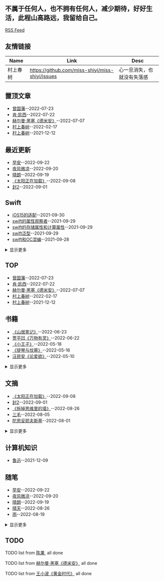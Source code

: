 ## 不属于任何人，也不拥有任何人，减少期待，好好生活，此程山高路远，我留给自己。 
[RSS Feed](https://raw.githubusercontent.com/miss-shiyi/miss-shiyi/master/feed.xml)
## 友情链接
| Name | Link | Desc | 
 | ---- | ---- | ---- |
| 村上春树 ​ | https://github.com/miss-shiyi/miss-shiyi/issues | 心一旦消失，也就没有失落感 |
## 置顶文章
- [曾国藩 ​](https://github.com/miss-shiyi/miss-shiyi/issues/177)--2022-07-23
- [肯·凯西  ​](https://github.com/miss-shiyi/miss-shiyi/issues/176)--2022-07-22
- [赫尔曼·黑塞《德米安》 ​](https://github.com/miss-shiyi/miss-shiyi/issues/174)--2022-07-07
- [村上春树 ​](https://github.com/miss-shiyi/miss-shiyi/issues/92)--2022-02-17
- [村上春树 ​](https://github.com/miss-shiyi/miss-shiyi/issues/43)--2021-12-12
## 最近更新
- [早安](https://github.com/miss-shiyi/miss-shiyi/issues/201)--2022-09-22
- [夜风微凉](https://github.com/miss-shiyi/miss-shiyi/issues/200)--2022-09-20
- [晴朗](https://github.com/miss-shiyi/miss-shiyi/issues/199)--2022-09-19
- [《太阳正在加载》 ​](https://github.com/miss-shiyi/miss-shiyi/issues/198)--2022-09-08
- [封2](https://github.com/miss-shiyi/miss-shiyi/issues/197)--2022-09-01
## Swift
- [iOS15的适配](https://github.com/miss-shiyi/miss-shiyi/issues/6)--2021-09-30
- [swift的属性观察者](https://github.com/miss-shiyi/miss-shiyi/issues/5)--2021-09-29
- [swift的存储属性和计算属性](https://github.com/miss-shiyi/miss-shiyi/issues/4)--2021-09-29
- [swift泛型](https://github.com/miss-shiyi/miss-shiyi/issues/3)--2021-09-29
- [swift和OC混编](https://github.com/miss-shiyi/miss-shiyi/issues/2)--2021-09-28
<details><summary>显示更多</summary>

- [Swift的析构](https://github.com/miss-shiyi/miss-shiyi/issues/1)--2021-09-27
</details>

## TOP
- [曾国藩 ​](https://github.com/miss-shiyi/miss-shiyi/issues/177)--2022-07-23
- [肯·凯西  ​](https://github.com/miss-shiyi/miss-shiyi/issues/176)--2022-07-22
- [赫尔曼·黑塞《德米安》 ​](https://github.com/miss-shiyi/miss-shiyi/issues/174)--2022-07-07
- [村上春树 ​](https://github.com/miss-shiyi/miss-shiyi/issues/92)--2022-02-17
- [村上春树 ​](https://github.com/miss-shiyi/miss-shiyi/issues/43)--2021-12-12
## 书籍
- [《山居笔记》](https://github.com/miss-shiyi/miss-shiyi/issues/168)--2022-06-23
- [贾平凹《万物有灵》](https://github.com/miss-shiyi/miss-shiyi/issues/167)--2022-06-22
- [《小王子》](https://github.com/miss-shiyi/miss-shiyi/issues/152)--2022-05-18
- [《提琴与坟墓》](https://github.com/miss-shiyi/miss-shiyi/issues/151)--2022-05-16
- [汪民安《论爱欲》](https://github.com/miss-shiyi/miss-shiyi/issues/147)--2022-05-10
<details><summary>显示更多</summary>

- [蔡澜《不如任性过生活》 ​](https://github.com/miss-shiyi/miss-shiyi/issues/135)--2022-04-13
- [狄更斯《远大前程》](https://github.com/miss-shiyi/miss-shiyi/issues/121)--2022-03-28
- [《王朔文集》王朔 ​](https://github.com/miss-shiyi/miss-shiyi/issues/120)--2022-03-26
- [《东京罪恶》 ​](https://github.com/miss-shiyi/miss-shiyi/issues/103)--2022-03-03
- [王朔《动物凶猛》 ​](https://github.com/miss-shiyi/miss-shiyi/issues/102)--2022-03-02
- [《色情》 （法）乔治·巴塔耶著](https://github.com/miss-shiyi/miss-shiyi/issues/101)--2022-03-01
- [南怀瑾先生《列子臆说》](https://github.com/miss-shiyi/miss-shiyi/issues/89)--2022-02-14
- [路遥《平凡的世界》](https://github.com/miss-shiyi/miss-shiyi/issues/88)--2022-02-13
- [侯孝贤《最好的时光》 ](https://github.com/miss-shiyi/miss-shiyi/issues/84)--2022-02-07
- [《我喜欢微风的颜色，来自你》 ​](https://github.com/miss-shiyi/miss-shiyi/issues/83)--2022-01-29
- [《人生不设限》](https://github.com/miss-shiyi/miss-shiyi/issues/76)--2022-01-23
- [《将饮茶》 ​](https://github.com/miss-shiyi/miss-shiyi/issues/74)--2022-01-20
- [《杀死一只知更鸟》](https://github.com/miss-shiyi/miss-shiyi/issues/65)--2022-01-08
- [《 愿有人陪你颠沛流离》](https://github.com/miss-shiyi/miss-shiyi/issues/57)--2021-12-31
- [《四川王和他的天下》](https://github.com/miss-shiyi/miss-shiyi/issues/56)--2021-12-29
- [查蒂•史密斯《白牙》](https://github.com/miss-shiyi/miss-shiyi/issues/49)--2021-12-19
- [《亲爱的三毛》 ​​​​](https://github.com/miss-shiyi/miss-shiyi/issues/47)--2021-12-17
- [《调寄生查子》 ​](https://github.com/miss-shiyi/miss-shiyi/issues/37)--2021-12-07
- [《围城》 ](https://github.com/miss-shiyi/miss-shiyi/issues/35)--2021-12-06
- [《傲慢与偏见》](https://github.com/miss-shiyi/miss-shiyi/issues/32)--2021-12-04
- [《亲爱的三毛》](https://github.com/miss-shiyi/miss-shiyi/issues/30)--2021-12-01
- [《荒原狼》](https://github.com/miss-shiyi/miss-shiyi/issues/29)--2021-12-01
- [《上海的金枝玉叶》](https://github.com/miss-shiyi/miss-shiyi/issues/28)--2021-11-30
</details>

## 文摘
- [《太阳正在加载》 ​](https://github.com/miss-shiyi/miss-shiyi/issues/198)--2022-09-08
- [封2](https://github.com/miss-shiyi/miss-shiyi/issues/197)--2022-09-01
- [《拆掉思维里的墙》](https://github.com/miss-shiyi/miss-shiyi/issues/195)--2022-08-26
- [三毛](https://github.com/miss-shiyi/miss-shiyi/issues/189)--2022-08-05
- [陀思妥耶夫斯基](https://github.com/miss-shiyi/miss-shiyi/issues/187)--2022-08-01
<details><summary>显示更多</summary>

- [不炫耀](https://github.com/miss-shiyi/miss-shiyi/issues/185)--2022-07-30
- [刘同](https://github.com/miss-shiyi/miss-shiyi/issues/184)--2022-07-28
- [保罗·柯艾略](https://github.com/miss-shiyi/miss-shiyi/issues/183)--2022-07-27
- [深爱](https://github.com/miss-shiyi/miss-shiyi/issues/182)--2022-07-27
- [周国平](https://github.com/miss-shiyi/miss-shiyi/issues/180)--2022-07-25
- [所有](https://github.com/miss-shiyi/miss-shiyi/issues/179)--2022-07-24
- [王小波《黄金时代》](https://github.com/miss-shiyi/miss-shiyi/issues/173)--2022-07-06
- [ 张子选 ​](https://github.com/miss-shiyi/miss-shiyi/issues/172)--2022-06-30
- [齐奥朗](https://github.com/miss-shiyi/miss-shiyi/issues/171)--2022-06-28
- [东野圭吾 ​](https://github.com/miss-shiyi/miss-shiyi/issues/170)--2022-06-28
- [白先勇《白先勇散文精编》 ](https://github.com/miss-shiyi/miss-shiyi/issues/169)--2022-06-24
- [亦舒 ​](https://github.com/miss-shiyi/miss-shiyi/issues/166)--2022-06-21
- [莫言《晚熟的人》 ​](https://github.com/miss-shiyi/miss-shiyi/issues/165)--2022-06-17
- [王小波](https://github.com/miss-shiyi/miss-shiyi/issues/164)--2022-06-15
- [约翰•威尔伍德](https://github.com/miss-shiyi/miss-shiyi/issues/163)--2022-06-14
- [莫言 ​](https://github.com/miss-shiyi/miss-shiyi/issues/162)--2022-06-13
- [村上春树《舞！舞！舞！》 ​](https://github.com/miss-shiyi/miss-shiyi/issues/160)--2022-06-11
- [村上春树](https://github.com/miss-shiyi/miss-shiyi/issues/159)--2022-06-10
- [王梆《贫穷的质感：王梆的英国观察》](https://github.com/miss-shiyi/miss-shiyi/issues/157)--2022-06-08
- [费尔南多·佩索阿](https://github.com/miss-shiyi/miss-shiyi/issues/156)--2022-06-02
- [村上春树](https://github.com/miss-shiyi/miss-shiyi/issues/155)--2022-05-28
- [周国平 ​](https://github.com/miss-shiyi/miss-shiyi/issues/153)--2022-05-20
- [纪伯伦 ​](https://github.com/miss-shiyi/miss-shiyi/issues/150)--2022-05-14
- [廖一梅 ​​​​](https://github.com/miss-shiyi/miss-shiyi/issues/149)--2022-05-14
- [余秋雨 ​](https://github.com/miss-shiyi/miss-shiyi/issues/148)--2022-05-12
- [钱钟书 《围城》 ​](https://github.com/miss-shiyi/miss-shiyi/issues/146)--2022-05-10
- [周国平《论幸福》](https://github.com/miss-shiyi/miss-shiyi/issues/145)--2022-05-09
- [《小王子》 ​](https://github.com/miss-shiyi/miss-shiyi/issues/144)--2022-05-08
- [书海沧生《十年一品温如言》](https://github.com/miss-shiyi/miss-shiyi/issues/143)--2022-05-06
- [梭罗 《瓦尔登湖》](https://github.com/miss-shiyi/miss-shiyi/issues/142)--2022-05-05
- [梁实秋](https://github.com/miss-shiyi/miss-shiyi/issues/141)--2022-04-25
- [鲁迅](https://github.com/miss-shiyi/miss-shiyi/issues/140)--2022-04-22
- [舒婷《大海》 ​](https://github.com/miss-shiyi/miss-shiyi/issues/139)--2022-04-21
- [人](https://github.com/miss-shiyi/miss-shiyi/issues/138)--2022-04-18
- [弘一大师〈李叔同〉](https://github.com/miss-shiyi/miss-shiyi/issues/137)--2022-04-14
- [杨绛 ​​​​](https://github.com/miss-shiyi/miss-shiyi/issues/136)--2022-04-14
- [稻盛和夫 ​​​](https://github.com/miss-shiyi/miss-shiyi/issues/134)--2022-04-12
- [木心《素履之往》 ​](https://github.com/miss-shiyi/miss-shiyi/issues/133)--2022-04-11
- [珍妮特·温森特《橘子不是唯一的水果》 ​](https://github.com/miss-shiyi/miss-shiyi/issues/132)--2022-04-09
- [史铁生《病隙碎笔》 ​](https://github.com/miss-shiyi/miss-shiyi/issues/131)--2022-04-07
- [苏芩 ](https://github.com/miss-shiyi/miss-shiyi/issues/130)--2022-04-07
- [蒋方舟 ​](https://github.com/miss-shiyi/miss-shiyi/issues/129)--2022-04-06
- [毕淑敏《爱怕什么》 ​](https://github.com/miss-shiyi/miss-shiyi/issues/128)--2022-04-05
- [张小娴 ​​​​](https://github.com/miss-shiyi/miss-shiyi/issues/127)--2022-04-02
- [七堇年《灯下尘》](https://github.com/miss-shiyi/miss-shiyi/issues/126)--2022-04-02
- [约翰•肖尔斯《许愿树》 ​](https://github.com/miss-shiyi/miss-shiyi/issues/125)--2022-04-01
- [林清玄](https://github.com/miss-shiyi/miss-shiyi/issues/124)--2022-03-31
- [林徽因 ​](https://github.com/miss-shiyi/miss-shiyi/issues/123)--2022-03-31
- [八月长安《你好，旧时光》](https://github.com/miss-shiyi/miss-shiyi/issues/122)--2022-03-30
- [莫言 ​​​](https://github.com/miss-shiyi/miss-shiyi/issues/119)--2022-03-24
- [汪曾祺《四方食事》 ​​​​](https://github.com/miss-shiyi/miss-shiyi/issues/118)--2022-03-23
- [席慕蓉《心灵的对比》](https://github.com/miss-shiyi/miss-shiyi/issues/117)--2022-03-22
- [王小波 ​](https://github.com/miss-shiyi/miss-shiyi/issues/116)--2022-03-20
- [老舍《四世同堂》 ​ ​​​](https://github.com/miss-shiyi/miss-shiyi/issues/115)--2022-03-17
- [ 托尔斯泰 ​](https://github.com/miss-shiyi/miss-shiyi/issues/114)--2022-03-17
- [卢思浩《愿有人陪你颠沛流离》](https://github.com/miss-shiyi/miss-shiyi/issues/113)--2022-03-16
- [苏芩](https://github.com/miss-shiyi/miss-shiyi/issues/112)--2022-03-15
- [伏尔泰](https://github.com/miss-shiyi/miss-shiyi/issues/111)--2022-03-14
- [佩索阿](https://github.com/miss-shiyi/miss-shiyi/issues/110)--2022-03-12
- [张爱玲](https://github.com/miss-shiyi/miss-shiyi/issues/109)--2022-03-12
- [毛姆 ](https://github.com/miss-shiyi/miss-shiyi/issues/108)--2022-03-11
- [海桑 ](https://github.com/miss-shiyi/miss-shiyi/issues/107)--2022-03-07
- [波伏娃](https://github.com/miss-shiyi/miss-shiyi/issues/106)--2022-03-07
- [罗曼·罗兰 ](https://github.com/miss-shiyi/miss-shiyi/issues/105)--2022-03-06
- [叔本华](https://github.com/miss-shiyi/miss-shiyi/issues/104)--2022-03-05
- [王朔《动物凶猛》 ​](https://github.com/miss-shiyi/miss-shiyi/issues/102)--2022-03-02
- [顾漫《微微一笑很倾城》 ​](https://github.com/miss-shiyi/miss-shiyi/issues/100)--2022-02-28
- [卡森・麦卡勒斯 《心是孤独的猎手》 ​](https://github.com/miss-shiyi/miss-shiyi/issues/99)--2022-02-27
- [苏芩 ​](https://github.com/miss-shiyi/miss-shiyi/issues/98)--2022-02-25
- [白先勇《白先勇散文精编》](https://github.com/miss-shiyi/miss-shiyi/issues/97)--2022-02-25
- [席慕蓉《初老》 ​](https://github.com/miss-shiyi/miss-shiyi/issues/96)--2022-02-24
- [村上春树 ​](https://github.com/miss-shiyi/miss-shiyi/issues/94)--2022-02-19
- [ 苏芩 ​](https://github.com/miss-shiyi/miss-shiyi/issues/93)--2022-02-18
- [村上春树 ​](https://github.com/miss-shiyi/miss-shiyi/issues/91)--2022-02-16
- [三毛](https://github.com/miss-shiyi/miss-shiyi/issues/87)--2022-02-10
- [毕淑敏 ​](https://github.com/miss-shiyi/miss-shiyi/issues/86)--2022-02-09
- [王尔德 ​​​](https://github.com/miss-shiyi/miss-shiyi/issues/85)--2022-02-08
- [培根](https://github.com/miss-shiyi/miss-shiyi/issues/82)--2022-01-26
- [赵翼 ​](https://github.com/miss-shiyi/miss-shiyi/issues/81)--2022-01-25
- [梁文道《我读》](https://github.com/miss-shiyi/miss-shiyi/issues/80)--2022-01-25
- [罗素](https://github.com/miss-shiyi/miss-shiyi/issues/79)--2022-01-24
- [村上春树](https://github.com/miss-shiyi/miss-shiyi/issues/78)--2022-01-24
- [约翰·列侬](https://github.com/miss-shiyi/miss-shiyi/issues/77)--2022-01-23
- [真正看清真相的人](https://github.com/miss-shiyi/miss-shiyi/issues/75)--2022-01-22
- [苏芩](https://github.com/miss-shiyi/miss-shiyi/issues/73)--2022-01-18
- [《杀死一只知更鸟》](https://github.com/miss-shiyi/miss-shiyi/issues/65)--2022-01-08
- [夏目漱石 ​](https://github.com/miss-shiyi/miss-shiyi/issues/63)--2022-01-07
- [富兰克林 ​](https://github.com/miss-shiyi/miss-shiyi/issues/62)--2022-01-05
- [苏芩 ​](https://github.com/miss-shiyi/miss-shiyi/issues/61)--2022-01-04
- [保罗·柯艾略](https://github.com/miss-shiyi/miss-shiyi/issues/60)--2022-01-03
- [王小波 ​](https://github.com/miss-shiyi/miss-shiyi/issues/59)--2022-01-01
- [《本性的回归》](https://github.com/miss-shiyi/miss-shiyi/issues/58)--2022-01-01
- [白落梅 ​](https://github.com/miss-shiyi/miss-shiyi/issues/55)--2021-12-28
- [李碧华 ​](https://github.com/miss-shiyi/miss-shiyi/issues/54)--2021-12-28
- [林语堂 ​](https://github.com/miss-shiyi/miss-shiyi/issues/53)--2021-12-27
- [稻盛和夫](https://github.com/miss-shiyi/miss-shiyi/issues/52)--2021-12-26
- [蒋勋 ​](https://github.com/miss-shiyi/miss-shiyi/issues/51)--2021-12-25
- [史铁生 ​​​​](https://github.com/miss-shiyi/miss-shiyi/issues/50)--2021-12-24
- [林徽因 ​](https://github.com/miss-shiyi/miss-shiyi/issues/48)--2021-12-17
- [郁达夫 ​​​​](https://github.com/miss-shiyi/miss-shiyi/issues/46)--2021-12-15
- [松浦弥太郎 ​](https://github.com/miss-shiyi/miss-shiyi/issues/45)--2021-12-14
- [杨绛 ​​​​](https://github.com/miss-shiyi/miss-shiyi/issues/44)--2021-12-13
- [辛夷坞 ​ ​​​​](https://github.com/miss-shiyi/miss-shiyi/issues/42)--2021-12-10
- [所有的情书都是荒谬的](https://github.com/miss-shiyi/miss-shiyi/issues/39)--2021-12-08
- [《幸福的另一种含义》](https://github.com/miss-shiyi/miss-shiyi/issues/38)--2021-12-07
- [稻盛和夫](https://github.com/miss-shiyi/miss-shiyi/issues/36)--2021-12-06
- [林清玄](https://github.com/miss-shiyi/miss-shiyi/issues/34)--2021-12-06
- [周国平 ​](https://github.com/miss-shiyi/miss-shiyi/issues/33)--2021-12-05
- [飞船降落](https://github.com/miss-shiyi/miss-shiyi/issues/31)--2021-12-03
- [汪曾祺 ​](https://github.com/miss-shiyi/miss-shiyi/issues/26)--2021-11-28
- [苏芩 ​](https://github.com/miss-shiyi/miss-shiyi/issues/25)--2021-11-27
- [稻盛和夫 ​](https://github.com/miss-shiyi/miss-shiyi/issues/24)--2021-11-26
- [花样](https://github.com/miss-shiyi/miss-shiyi/issues/23)--2021-11-24
- [总有一天](https://github.com/miss-shiyi/miss-shiyi/issues/22)--2021-11-23
- [成熟](https://github.com/miss-shiyi/miss-shiyi/issues/20)--2021-11-01
- [有缘再见](https://github.com/miss-shiyi/miss-shiyi/issues/19)--2021-10-29
- [我现在过的很好](https://github.com/miss-shiyi/miss-shiyi/issues/18)--2021-10-24
- [冬天应该是最适合谈恋爱的季节了吧](https://github.com/miss-shiyi/miss-shiyi/issues/17)--2021-10-19
- [冬天谈恋爱](https://github.com/miss-shiyi/miss-shiyi/issues/16)--2021-10-14
- [幸福，你也会有](https://github.com/miss-shiyi/miss-shiyi/issues/15)--2021-10-13
- [守不守的住自己的欲望](https://github.com/miss-shiyi/miss-shiyi/issues/14)--2021-10-11
- [相信爱情](https://github.com/miss-shiyi/miss-shiyi/issues/13)--2021-10-11
- [离别最是痛](https://github.com/miss-shiyi/miss-shiyi/issues/12)--2021-10-08
- [挺羡慕的](https://github.com/miss-shiyi/miss-shiyi/issues/11)--2021-10-07
- [讲三个故事](https://github.com/miss-shiyi/miss-shiyi/issues/10)--2021-10-04
- [亲密的感觉](https://github.com/miss-shiyi/miss-shiyi/issues/9)--2021-10-03
- [跟大家讲个故事](https://github.com/miss-shiyi/miss-shiyi/issues/8)--2021-10-01
- [当你真的做到了](https://github.com/miss-shiyi/miss-shiyi/issues/7)--2021-09-30
</details>

## 计算机知识
- [鲁迅 ​](https://github.com/miss-shiyi/miss-shiyi/issues/40)--2021-12-09
## 随笔
- [早安](https://github.com/miss-shiyi/miss-shiyi/issues/201)--2022-09-22
- [夜风微凉](https://github.com/miss-shiyi/miss-shiyi/issues/200)--2022-09-20
- [晴朗](https://github.com/miss-shiyi/miss-shiyi/issues/199)--2022-09-19
- [晴天](https://github.com/miss-shiyi/miss-shiyi/issues/194)--2022-08-26
- [雨](https://github.com/miss-shiyi/miss-shiyi/issues/193)--2022-08-19
<details><summary>显示更多</summary>

- [《旅客》](https://github.com/miss-shiyi/miss-shiyi/issues/192)--2022-08-11
- [雨](https://github.com/miss-shiyi/miss-shiyi/issues/191)--2022-08-10
- [《以自己喜欢的方式过一生》](https://github.com/miss-shiyi/miss-shiyi/issues/190)--2022-08-09
- [百年孤独](https://github.com/miss-shiyi/miss-shiyi/issues/188)--2022-08-03
- [破局](https://github.com/miss-shiyi/miss-shiyi/issues/186)--2022-07-31
- [天空](https://github.com/miss-shiyi/miss-shiyi/issues/181)--2022-07-26
- [《从事物的生命里》](https://github.com/miss-shiyi/miss-shiyi/issues/161)--2022-06-12
- [轻轻地](https://github.com/miss-shiyi/miss-shiyi/issues/158)--2022-06-09
- [一个人](https://github.com/miss-shiyi/miss-shiyi/issues/154)--2022-05-25
- [有着坚定方向的人](https://github.com/miss-shiyi/miss-shiyi/issues/95)--2022-02-23
- [戴佩妮《怎样》 ​](https://github.com/miss-shiyi/miss-shiyi/issues/90)--2022-02-15
- [你不能要求没有风暴的海洋。那不是海。是泥潭——毕淑敏](https://github.com/miss-shiyi/miss-shiyi/issues/72)--2022-01-18
- [《爱的艺术》 ](https://github.com/miss-shiyi/miss-shiyi/issues/71)--2022-01-17
- [生命](https://github.com/miss-shiyi/miss-shiyi/issues/70)--2022-01-16
- [做一个有才情的女子](https://github.com/miss-shiyi/miss-shiyi/issues/69)--2022-01-16
- [《生与死：明季士大夫的抉择》](https://github.com/miss-shiyi/miss-shiyi/issues/68)--2022-01-14
- [改变](https://github.com/miss-shiyi/miss-shiyi/issues/67)--2022-01-13
- [《蜂车追花粉》](https://github.com/miss-shiyi/miss-shiyi/issues/66)--2022-01-12
- [追求征服](https://github.com/miss-shiyi/miss-shiyi/issues/64)--2022-01-08
- [高中读书的时候](https://github.com/miss-shiyi/miss-shiyi/issues/41)--2021-12-09
- [《旧约·以赛亚书》 ​](https://github.com/miss-shiyi/miss-shiyi/issues/27)--2021-11-29
- [15个值得养成的好习惯](https://github.com/miss-shiyi/miss-shiyi/issues/21)--2021-11-05
- [成熟](https://github.com/miss-shiyi/miss-shiyi/issues/20)--2021-11-01
- [有缘再见](https://github.com/miss-shiyi/miss-shiyi/issues/19)--2021-10-29
- [我现在过的很好](https://github.com/miss-shiyi/miss-shiyi/issues/18)--2021-10-24
- [冬天应该是最适合谈恋爱的季节了吧](https://github.com/miss-shiyi/miss-shiyi/issues/17)--2021-10-19
- [冬天谈恋爱](https://github.com/miss-shiyi/miss-shiyi/issues/16)--2021-10-14
- [幸福，你也会有](https://github.com/miss-shiyi/miss-shiyi/issues/15)--2021-10-13
- [守不守的住自己的欲望](https://github.com/miss-shiyi/miss-shiyi/issues/14)--2021-10-11
- [相信爱情](https://github.com/miss-shiyi/miss-shiyi/issues/13)--2021-10-11
- [跟大家讲个故事](https://github.com/miss-shiyi/miss-shiyi/issues/8)--2021-10-01
</details>

## TODO
TODO list from [陈果 ​](https://github.com/miss-shiyi/miss-shiyi/issues/175) all done

TODO list from [赫尔曼·黑塞《德米安》 ​](https://github.com/miss-shiyi/miss-shiyi/issues/174) all done

TODO list from [王小波《黄金时代》](https://github.com/miss-shiyi/miss-shiyi/issues/173) all done

